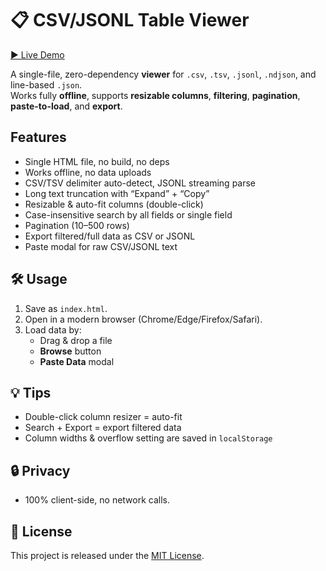 # 📋 CSV/JSONL Table Viewer

[▶ Live Demo](https://rjtpp.github.io/html-table-viewer/)


A single-file, zero-dependency **viewer** for `.csv`, `.tsv`, `.jsonl`, `.ndjson`, and line-based `.json`.  
Works fully **offline**, supports **resizable columns**, **filtering**, **pagination**, **paste-to-load**, and **export**.

## Features
- Single HTML file, no build, no deps  
- Works offline, no data uploads  
- CSV/TSV delimiter auto-detect, JSONL streaming parse  
- Long text truncation with “Expand” + “Copy”  
- Resizable & auto-fit columns (double-click)  
- Case-insensitive search by all fields or single field  
- Pagination (10–500 rows)  
- Export filtered/full data as CSV or JSONL  
- Paste modal for raw CSV/JSONL text  

## 🛠️ Usage
1. Save as `index.html`.
2. Open in a modern browser (Chrome/Edge/Firefox/Safari).
3. Load data by:
   - Drag & drop a file  
   - **Browse** button  
   - **Paste Data** modal  

## 💡 Tips
- Double-click column resizer = auto-fit  
- Search + Export = export filtered data  
- Column widths & overflow setting are saved in `localStorage`  

## 🔒 Privacy
- 100% client-side, no network calls.  

## 📄 License

This project is released under the [MIT License](LICENSE).